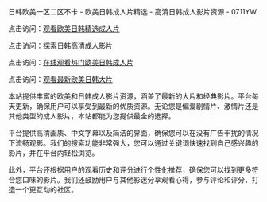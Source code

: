 日韩欧美一区二区不卡 - 欧美日韩成人片精选 - 高清日韩成人影片资源 - 0711YW

点击访问：<a href="https://heiliao2dmwwy.pages.dev">观看欧美日韩精选成人片</a>

点击访问：<a href="https://heiliaoll4qsx.pages.dev">探索日韩高清成人影片</a>

点击访问：<a href="https://heiliaowzu4ur.pages.dev">在线观看热门欧美日韩成人片</a>

点击访问：<a href="https://heiliaozj3tjd.pages.dev">观看最新欧美日韩大片</a>

本站提供丰富的欧美和日韩成人影片资源，涵盖了最新的大片和经典影片。平台每天更新，确保用户可以享受到最新的优质资源。无论您是偏爱剧情片、激情片还是其他类型的成人影片，本站都能为您提供最全的选择。

平台提供高清画质、中文字幕以及简洁的界面，确保您可以在没有广告干扰的情况下流畅观影。我们的搜索功能非常强大，您可以通过关键词快速找到自己感兴趣的影片，并在平台内轻松浏览。

此外，平台还根据用户的观看历史和评分进行个性化推荐，确保您可以找到更多符合您口味的影片。我们还鼓励用户与其他影迷分享观看心得，参与评论和评分，打造一个更互动的社区。

<span style="display:none;">[Canonical link]( )</span>

